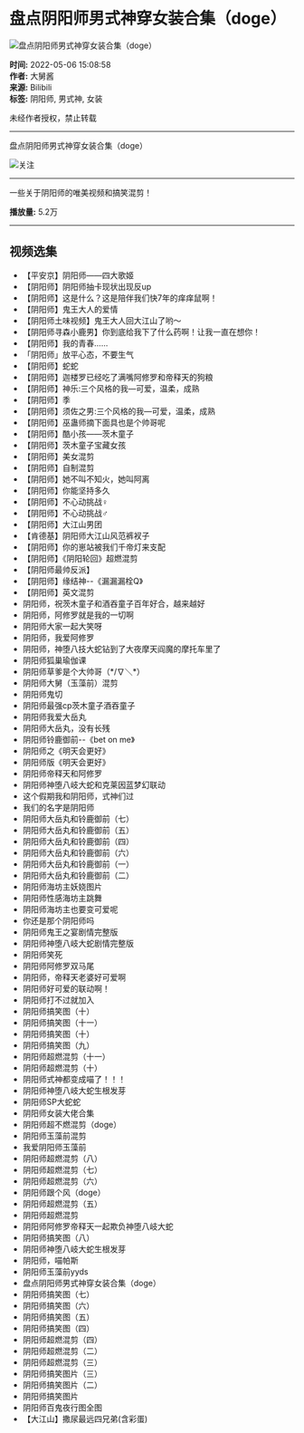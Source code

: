 # 盘点阴阳师男式神穿女装合集（doge）

![盘点阴阳师男式神穿女装合集（doge）](//i0.hdslb.com/bfs/archive/f440d3bf7bc6804d69fdce7db2bf70135e8d0e5d.jpg@518w_290h_1c_!web-video-share-cover.webp)

**时间:** 2022-05-06 15:08:58  
**作者:** 大舅酱  
**来源:** Bilibili  
**标签:** 阴阳师, 男式神, 女装  

未经作者授权，禁止转载  

---

盘点阴阳师男式神穿女装合集（doge）

![](//i0.hdslb.com/bfs/face/5673eb51d0c2cce029864b88214dd069e984951a.jpg@96w.webp)关注

---

一些关于阴阳师的唯美视频和搞笑混剪！

**播放量:** 5.2万

---

## 视频选集

- 【平安京】阴阳师——四大歌姬
- 【阴阳师】阴阳师抽卡现状出现反up
- 【阴阳师】这是什么？这是陪伴我们快7年的痒痒鼠啊！
- 【阴阳师】鬼王大人的爱情
- 【阴阳师土味视频】鬼王大人回大江山了哟～
- 【阴阳师寻森小鹿男】你到底给我下了什么药啊！让我一直在想你！
- 【阴阳师】我的青春……
- 「阴阳师」放平心态，不要生气
- 【阴阳师】蛇蛇
- 【阴阳师】迦楼罗已经吃了满嘴阿修罗和帝释天的狗粮
- 【阴阳师】神乐:三个风格的我—可爱，温柔，成熟
- 【阴阳师】季
- 【阴阳师】须佐之男:三个风格的我—可爱，温柔，成熟
- 【阴阳师】巫蛊师摘下面具也是个帅哥呢
- 【阴阳师】酷小孩——茨木童子
- 【阴阳师】茨木童子宝藏女孩
- 【阴阳师】美女混剪
- 【阴阳师】自制混剪
- 【阴阳师】她不叫不知火，她叫阿离
- 【阴阳师】你能坚持多久
- 【阴阳师】不心动挑战♀
- 【阴阳师】不心动挑战♂
- 【阴阳师】大江山男团
- 【肯德基】阴阳师大江山风范裤衩子
- 【阴阳师】你的崽站被我们千帝灯来支配
- 【阴阳师】《阴阳轮回》超燃混剪
- 【阴阳师最帅反派】
- 【阴阳师】缘结神--《漏漏漏栓Q》
- 【阴阳师】英文混剪
- 阴阳师，祝茨木童子和酒吞童子百年好合，越来越好
- 阴阳师，阿修罗就是我的一切啊
- 阴阳师大家一起大笑呀
- 阴阳师，我爱阿修罗
- 阴阳师，神堕八技大蛇钻到了大夜摩天阎魔的摩托车里了
- 阴阳师狐巢瑜伽课
- 阴阳师草爹是个大帅哥（\*/∇＼\*）
- 阴阳师大舅（玉藻前）混剪
- 阴阳师鬼切
- 阴阳师最强cp茨木童子酒吞童子
- 阴阳师我爱大岳丸
- 阴阳师大岳丸，没有长残
- 阴阳师铃鹿御前--《bet on me》
- 阴阳师之《明天会更好》
- 阴阳师版《明天会更好》
- 阴阳师帝释天和阿修罗
- 阴阳师神堕八岐大蛇和克莱因蓝梦幻联动
- 这个假期我和阴阳师，式神们过
- 我们的名字是阴阳师
- 阴阳师大岳丸和铃鹿御前（七）
- 阴阳师大岳丸和铃鹿御前（五）
- 阴阳师大岳丸和铃鹿御前（四）
- 阴阳师大岳丸和铃鹿御前（六）
- 阴阳师大岳丸和铃鹿御前（一）
- 阴阳师大岳丸和铃鹿御前（二）
- 阴阳师海坊主妖娆图片
- 阴阳师性感海坊主跳舞
- 阴阳师海坊主也要变可爱呢
- 你还是那个阴阳师吗
- 阴阳师鬼王之宴剧情完整版
- 阴阳师神堕八岐大蛇剧情完整版
- 阴阳师笑死
- 阴阳师阿修罗双马尾
- 阴阳师，帝释天老婆好可爱啊
- 阴阳师好可爱的联动啊！
- 阴阳师打不过就加入
- 阴阳师搞笑图（十）
- 阴阳师搞笑图（十一）
- 阴阳师搞笑图（十）
- 阴阳师搞笑图（九）
- 阴阳师超燃混剪（十一）
- 阴阳师超燃混剪（十）
- 阴阳师式神都变成喵了！！！
- 阴阳师神堕八岐大蛇生根发芽
- 阴阳师SP大蛇蛇
- 阴阳师女装大佬合集
- 阴阳师超不燃混剪（doge）
- 阴阳师玉藻前混剪
- 我爱阴阳师玉藻前
- 阴阳师超燃混剪（八）
- 阴阳师超燃混剪（七）
- 阴阳师超燃混剪（六）
- 阴阳师跟个风（doge）
- 阴阳师超燃混剪（五）
- 阴阳师超燃混剪
- 阴阳师阿修罗帝释天一起欺负神堕八岐大蛇
- 阴阳师搞笑图（八）
- 阴阳师神堕八岐大蛇生根发芽
- 阴阳师，喵帕斯
- 阴阳师玉藻前yyds
- 盘点阴阳师男式神穿女装合集（doge）
- 阴阳师搞笑图（七）
- 阴阳师搞笑图（六）
- 阴阳师搞笑图（五）
- 阴阳师搞笑图（四）
- 阴阳师超燃混剪（四）
- 阴阳师超燃混剪（二）
- 阴阳师超燃混剪（三）
- 阴阳师搞笑图片（三）
- 阴阳师搞笑图片（二）
- 阴阳师搞笑图片
- 阴阳师百鬼夜行图全图
- 【大江山】撒尿最远四兄弟(含彩蛋)